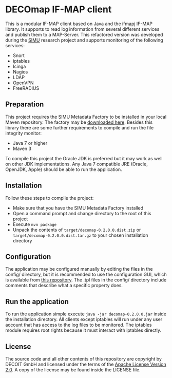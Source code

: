 # DECOmap IF-MAP client

This is a modular IF-MAP client based on Java and the ifmapj IF-MAP library. It supports to read log information from several different services and publish them to a MAP-Server. This refactored version was developed during the [SIMU](http://www.simu-project.de/) research project and supports monitoring of the following services:

* Snort
* iptables
* Icinga
* Nagios
* LDAP
* OpenVPN
* FreeRADIUS

## Preparation ##

This project requires the SIMU Metadata Factory to be installed in your local Maven repository. The factory may be [downloaded here](https://github.com/decoit/simu-metadata-factory). Besides this library there are some further requirements to compile and run the file integrity monitor:

* Java 7 or higher
* Maven 3

To compile this project the Oracle JDK is preferred but it may work as well on other JDK implementations. Any Java 7 compatible JRE (Oracle, OpenJDK, Apple) should be able to run the application.

## Installation ##

Follow these steps to compile the project:

* Make sure that you have the SIMU Metadata Factory installed
* Open a command prompt and change directory to the root of this project
* Execute `mvn package`
* Unpack the contents of `target/decomap-0.2.0.0.dist.zip` or `target/decomap-0.2.0.0.dist.tar.gz` to your chosen installation directory

## Configuration ##

The application may be configured manually by editing the files in the config/ directory, but it is recommended to use the configuration GUI, which is available from [this repository](https://github.com/decoit/decomap-config-gui). The .tpl files in the config/ directory include comments that describe what a specific property does.

## Run the application ##

To run the application simple execute `java -jar decomap-0.2.0.0.jar` inside the installation directory. All clients except iptables will run under any user account that has access to the log files to be monitored. The iptables module requires root rights because it must interact with iptables directly.

## License
The source code and all other contents of this repository are copyright by DECOIT GmbH and licensed under the terms of the [Apache License Version 2.0](http://www.apache.org/licenses/). A copy of the license may be found inside the LICENSE file.
